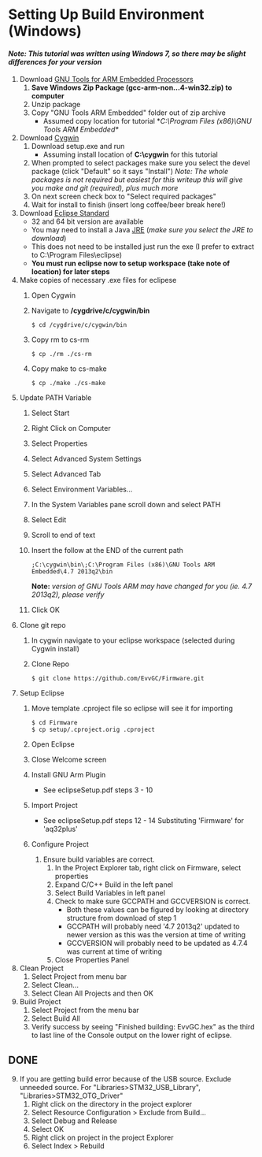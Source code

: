 # Setting Up Build Environment (Windows)

#### *Note: This tutorial was written using Windows 7, so there may be slight differences for your version*

1. 	Download [GNU Tools for ARM Embedded Processors](https://launchpad.net/gcc-arm-embedded) 
	1.	**Save Windows Zip Package (gcc-arm-non...4-win32.zip) to computer**
	1.	Unzip package
	1.	Copy "GNU Tools ARM Embedded" folder out of zip archive
		*	Assumed copy location for tutorial **C:\Program Files (x86)\GNU Tools ARM Embedded\**
2. 	Download [Cygwin](http://cygwin.com/install.html)
	1.	Download setup.exe and run
		* 	Assuming install location of **C:\cygwin** for this tutorial
	2. 	When prompted to select packages make sure you select the devel package (click "Default" so it says "Install")
		*Note: The whole packages is not required but easiest for this writeup this will give you make and git (required), plus much more*
	3.	On next screen check box to "Select required packages"
	4.	Wait for install to finish (insert long coffee/beer break here!)
3.	Download [Eclipse Standard](http://www.eclipse.org/downloads/)
	*	32 and 64 bit version are available
	*	You may need to install a Java [JRE](http://www.oracle.com/technetwork/java/javase/downloads/index.html) (*make sure you select the JRE to download*)
	*	This does not need to be installed just run the exe (I prefer to extract to C:\Program Files\eclipse)
	*	**You must run eclipse now to setup workspace (take note of location) for later steps**
4.	Make copies of necessary .exe files for eclipese
	1.	Open Cygwin
	2.	Navigate to **/cygdrive/c/cygwin/bin**

			$ cd /cygdrive/c/cygwin/bin
	3.	Copy rm to cs-rm
	
			$ cp ./rm ./cs-rm
	4.	Copy make to cs-make
		
			$ cp ./make ./cs-make
5.	Update PATH Variable
	1. 	Select Start
	2.	Right Click on Computer
	3.	Select Properties
	4.	Select Advanced System Settings
	5.	Select Advanced Tab
	6.	Select Environment Variables...
	7.	In the System Variables pane scroll down and select PATH
	8.	Select Edit
	9.	Scroll to end of text
	10. Insert the follow at the END of the current path
	
		`;C:\cygwin\bin\;C:\Program Files (x86)\GNU Tools ARM Embedded\4.7 2013q2\bin`
		
		**Note:** *version of GNU Tools ARM may have changed for you (ie. 4.7 2013q2), please verify*
	11.	Click OK
5.	Clone git repo
	1.	In cygwin navigate to your eclipse workspace (selected during Cygwin install)
	2.	Clone Repo
		
			$ git clone https://github.com/EvvGC/Firmware.git
6.	Setup Eclipse
	1.	Move template .cproject file so eclipse will see it for importing
		
			$ cd Firmware
			$ cp setup/.cproject.orig .cproject
	2.	Open Eclipse
	3.	Close Welcome screen
	3.	Install GNU Arm Plugin
		*	See eclipseSetup.pdf steps 3 - 10
	4.	Import Project
		*	See eclipseSetup.pdf steps 12 - 14 Substituting 'Firmware' for 'aq32plus'
	5.	Configure Project
		1.	Ensure build variables are correct.
			1.  In the Project Explorer tab, right click on Firmware, select properties
            2.  Expand C/C++ Build in the left panel
			3.	Select Build Variables in left panel
			4.	Check to make sure GCCPATH and GCCVERSION is correct.
				*	Both these values can be figured by looking at directory structure from download of step 1
				*	GCCPATH will probably need '4.7 2013q2' updated to newer version as this was the version at time of writing
				*	GCCVERSION will probably need to be updated as 4.7.4 was current at time of writing
			7.	Close Properties Panel
7.	Clean Project
	1. 	Select Project from menu bar
	2.	Select Clean...
	3.	Select Clean All Projects and then OK
8.	Build Project
	1.	Select Project from the menu bar
	2.	Select Build All
	3.	Verify success by seeing "Finished building: EvvGC.hex" as the third to last line of the Console output on the lower right of eclipse.
	
	
## DONE

9.	If you are getting build error because of the USB source. Exclude unneeded source. For "Libraries>STM32\_USB\_Library", "Libraries>STM32\_OTG\_Driver"
	1.	Right click on the directory in the project explorer
	2.  Select Resource Configuration > Exclude from Build...
	3.  Select Debug and Release
	4.  Select OK
	5.  Right click on project in the project Explorer
	6.	Select Index > Rebuild
	
	
